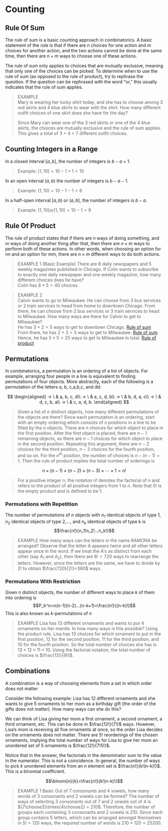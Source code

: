 # Counting

## Rule Of Sum

The rule of sum is a basic counting approach in combinatorics. A basic statement of the rule is that if there are $n$ choices for one action and $m$ choices for another action, and the two actions cannot be done at the same time, then there are $n+m$ ways to choose one of these actions.

The rule of sum only applies to choices that are mutually exclusive, meaning that only one of the choices can be picked. To determine when to use the rule of sum (as opposed to the rule of product), try to rephrase the question. If the question can be rephrased with the word "or," this usually indicates that the rule of sum applies.

> EXAMPLE  
> Mary is wearing her lucky shirt today, and she has to choose among 3 red skirts and 4 blue skirts to wear with the shirt. How many different outfit choices of one skirt does she have for the day?
>
> Since Mary can wear one of the 3 red skirts or one of the 4 blue skirts, the choices are mutually exclusive and the rule of sum applies. This gives a total of 3 + 4 = 7 different outfit choices.

## Counting Integers in a Range

 In a closed interval $[a,b]$, the number of integers is $b-a+1$.  
> Example: $[1,10]=10-1+1=10$

 In an open interval $(a, b)$ the number of integers is $b-a-1$.  
> Example: $(1,10)=10-1-1=8$

 In a half-open interval $[a, b)$ or $(a,b]$, the number of integers is $b-a$.  
> Example: $(1,10] or [1,10) = 10-1=9$

## Rule Of Product

The rule of product states that if there are $n$ ways of doing something, and $m$ ways of doing another thing after that, then there are $n \times m$ ways to perform both of these actions. In other words, when choosing an option for nn and an option for mm, there are $n \times m$ different ways to do both actions.

> EXAMPLE 1 (Basic Example)
> There are 8 daily newspapers and 5 weekly magazines published in Chicago. If Colin wants to subscribe to exactly one daily newspaper and one weekly magazine, how many different choices does he have?  
> Colin has $8 \times 5=40$ choices.

> EXAMPLE 2​  
> Calvin wants to go to Milwaukee. He can choose from 3 bus services or 2 train services to head from home to downtown Chicago. From there, he can choose from 2 bus services or 3 train services to head to Milwaukee. How many ways are there for Calvin to get to Milwaukee?  
> He has $3 + 2=5$ ways to get to downtown Chicago. [Rule of sum](#rule-of-sum)  
> From there, he has $2+3=5$ ways to get to Milwaukee. [Rule of sum](#rule-of-sum)  
> Hence, he has $5 \times 5=25$ ways to get to Milwaukee in total. [Rule of product](#rule-of-product)

## Permutations

In combinatorics, a permutation is an ordering of a list of objects. For example, arranging four people in a line is equivalent to finding permutations of four objects. More abstractly, each of the following is a permutation of the letters a, b, c,a,b,c, and dd:

$$
\begin{aligned}
→ \ & a, b, c, d\\
→ \ & a, c, d, b\\
→ \ & b, d, a, c\\
→ \ & d, c, b, a\\
→ \ & c, a, d, b.
\end{aligned}
$$

> Given a list of $n$ distinct objects, how many different permutations of the objects are there?
> Since each permutation is an ordering, start with an empty ordering which consists of $n$ positions in a line to be filled by the n objects. There are $n$ choices for which object to place in the first position. After the first object is placed, there are $n-1$ remaining objects, so there are $n-1$ choices for which object to place in the second position. Repeating this argument, there are $n-2$ choices for the third position, $n-3$ choices for the fourth position, and so on. For the $n^{th}$ position, the number of choices is $n - (n-1)= 1$. Then the rule of product implies the total number of orderings is

$$n \times (n-1) \times (n-2) \times (n-3) \times \cdots \times 1 = n!$$

>For a positive integer $n$, the notation $n!$ denotes the factorial of n and refers to the product of all positive integers from $1$ to $n$. Note that $0!$ is the empty product and is defined to be $1$.

### Permutations with Repetition

The number of permutations of $n$ objects with $n_1$ identical objects of type 1, $n_2$ identical objects of type 2,..., and $n_k$ identical objects of type k is
$$\frac{n!}{n_1!n_2!...n_k!}$$

>EXAMPLE
>How many ways can the letters in the name RAMONA be arranged?
>Observe that the letter A appears twice and all other letters appear once in the word. If we treat the A's as distinct from each other (say $A_1$ and $A_2$), then there are $6! = 720$ ways to rearrange the letters. However, since the letters are the same, we have to divide by $2!$ to obtain $\frac{720}{2!}=360$ ways.

### Permutations With Restriction

Given n distinct objects, the number of different ways to place $k$ of them into ordering is
$$P_k^n=n(n-1)(n-2)...(n-k+1)=\frac{n!}{(n-k)!}$$
This is also known as $k$-permutations of $n$

> EXAMPLE
> Lisa has 13 different ornaments and wants to put 4 ornaments on her mantle. In how many ways is this possible?
>Using the product rule, Lisa has 13 choices for which ornament to put in the first position, 12 for the second position, 11 for the third position, and 10 for the fourth position. So the total number of choices she has is $13 \times 12 \times 11 \times 10$. Using the factorial notation, the total number of choices is $\frac{13!}{9!}$.

## Combinations

A combination is a way of choosing elements from a set in which order does not matter

Consider the following example: Lisa has $12$ different ornaments and she wants to give $5$ ornaments to her mom as a birthday gift (the order of the gifts does not matter). How many ways can she do this?

We can think of Lisa giving her mom a first ornament, a second ornament, a third ornament, etc. This can be done in $\frac{12!}{7!}$ ways. However, Lisa’s mom is receiving all five ornaments at once, so the order Lisa decides on the ornaments does not matter. There are $5!$ reorderings of the chosen ornaments, implying the total number of ways for Lisa to give her mom an unordered set of $5$ ornaments is $\frac{12!}{7!5!}$.

Notice that in the answer, the factorials in the denominator sum to the value in the numerator. This is not a coincidence. In general, the number of ways to pick $k$ unordered elements from an $n$ element set is $\frac{n!}{k!(n-k)!}$.
This is a binomial coefficient.

$$\binom{n}{k}=\frac{n!}{k!(n-k)!}$$

>EXAMPLE 1 Basic
>Out of $7$ consonants and $4$ vowels, how many words of $3$ consonants and $2$ vowels can be formed?
>The number of ways of selecting $3$ consonants out of $7$ and $2$ vowels out of $4$ is ${7\choose3}\times{4\choose2} = 210$.
>Therefore, the number of groups each containing $3$ consonants and $2$ vowels is $210$. Since each group contains $5$ letters, which can be arranged amongst themselves in $5! = 120$ ways, the required number of words is $210 \times 120 = 25200$.  
